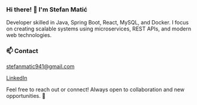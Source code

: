 ### Hi there! 👋 I'm Stefan Matić

Developer skilled in Java, Spring Boot, React, MySQL, and Docker. 
I focus on creating scalable systems using microservices, REST APIs, and modern web technologies.

### 📫 Contact

stefanmatic941@gmail.com

[LinkedIn](https://www.linkedin.com/in/evizzo/)

Feel free to reach out or connect! Always open to collaboration and new opportunities. 🚀

